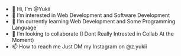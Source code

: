 - 👋 Hi, I’m @Yukii
- 👀 I’m interested in Web Development and Software Development
- 🌱 I’m currently learning Web Development and Some Programming Language
- 💞️ I’m looking to collaborate (I Dont Really Intrested in Collab At the Moment)
- 📫 How to reach me Just DM my Instagram on @z.yukii

<!---
xyukii/yukii is a ✨ special ✨ repository because its `README.md` (this file) appears on your GitHub profile.
You can click the Preview link to take a look at your changes.
--->
